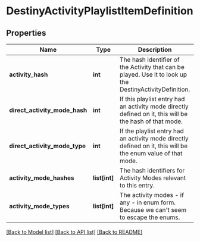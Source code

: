 # DestinyActivityPlaylistItemDefinition

## Properties
Name | Type | Description | Notes
------------ | ------------- | ------------- | -------------
**activity_hash** | **int** | The hash identifier of the Activity that can be played. Use it to look up the DestinyActivityDefinition. | [optional] 
**direct_activity_mode_hash** | **int** | If this playlist entry had an activity mode directly defined on it, this will be the hash of that mode. | [optional] 
**direct_activity_mode_type** | **int** | If the playlist entry had an activity mode directly defined on it, this will be the enum value of that mode. | [optional] 
**activity_mode_hashes** | **list[int]** | The hash identifiers for Activity Modes relevant to this entry. | [optional] 
**activity_mode_types** | **list[int]** | The activity modes - if any - in enum form. Because we can&#39;t seem to escape the enums. | [optional] 

[[Back to Model list]](../README.md#documentation-for-models) [[Back to API list]](../README.md#documentation-for-api-endpoints) [[Back to README]](../README.md)


